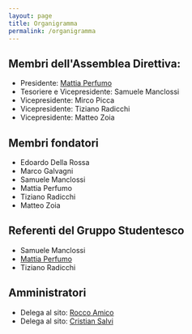 ```yaml
---
layout: page
title: Organigramma
permalink: /organigramma
---
```

## Membri dell'Assemblea Direttiva:
- Presidente: [Mattia Perfumo](/author/perfumo)
- Tesoriere e Vicepresidente: Samuele Manclossi
- Vicepresidente: Mirco Picca
- Vicepresidente: Tiziano Radicchi
- Vicepresidente: Matteo Zoia

## Membri fondatori
- Edoardo Della Rossa
- Marco Galvagni
- Samuele Manclossi
- Mattia Perfumo
- Tiziano Radicchi
- Matteo Zoia

## Referenti del Gruppo Studentesco
- Samuele Manclossi
- [Mattia Perfumo](/author/perfumo)
- Tiziano Radicchi

## Amministratori
- Delega al sito: [Rocco Amico](/author/kuom)
- Delega al sito: [Cristian Salvi](/author/salvi)